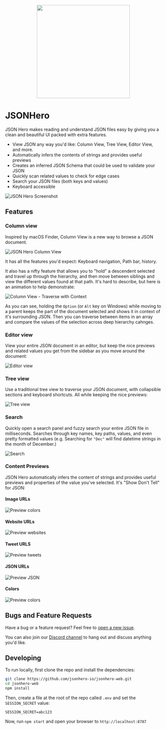 <p align="center">
<img width="300" src="https://raw.githubusercontent.com/jsonhero-io/jsonhero-web/main/docs/images/JsonHeroLogo.png"/>
</p>

# JSONHero

JSON Hero makes reading and understand JSON files easy by giving you a clean and beautiful UI packed with extra features.

- View JSON any way you'd like: Column View, Tree View, Editor View, and more.
- Automatically infers the contents of strings and provides useful previews
- Creates an inferred JSON Schema that could be used to validate your JSON
- Quickly scan related values to check for edge cases
- Search your JSON files (both keys and values)
- Keyboard accessible

![JSON Hero Screenshot](https://raw.githubusercontent.com/jsonhero-io/jsonhero-web/main/docs/images/main.png)

## Features

### Column view

Inspired by macOS Finder, Column View is a new way to browse a JSON document.

![JSON Hero Column View](https://raw.githubusercontent.com/jsonhero-io/jsonhero-web/main/docs/images/features-columnview.gif)

It has all the features you'd expect: Keyboard navigation, Path bar, history.

It also has a nifty feature that allows you to "hold" a descendent selected and travel up through the hierarchy, and then move between siblings and view the different values found at that path. It's hard to describe, but here is an animation to help demonstrate:

![Column View - Traverse with Context](https://raw.githubusercontent.com/jsonhero-io/jsonhero-web/main/docs/images/features-traversewithcontext.gif)

As you can see, holding the `Option` (or `Alt` key on Windows) while moving to a parent keeps the part of the document selected and shows it in context of it's surrounding JSON. Then you can traverse between items in an array and compare the values of the selection across deep hierarchy cahnges.

### Editor view

View your entire JSON document in an editor, but keep the nice previews and related values you get from the sidebar as you move around the document:

![Editor view](https://raw.githubusercontent.com/jsonhero-io/jsonhero-web/main/docs/images/features-editorview.gif)

### Tree view

Use a traditional tree view to traverse your JSON document, with collapsible sections and keyboard shortcuts. All while keeping the nice previews:

![Tree view](https://raw.githubusercontent.com/jsonhero-io/jsonhero-web/main/docs/images/features-treeview.gif)

### Search

Quickly open a search panel and fuzzy search your entire JSON file in milliseconds. Searches through key names, key paths, values, and even pretty formatted values (e.g. Searching for `"Dec"` will find datetime strings in the month of December.)

![Search](https://raw.githubusercontent.com/jsonhero-io/jsonhero-web/main/docs/images/features-search.gif)

### Content Previews

JSON Hero automatically infers the content of strings and provides useful previews and properties of the value you've selected. It's "Show Don't Tell" for JSON:

#### Image URLs

![Preview colors](https://raw.githubusercontent.com/jsonhero-io/jsonhero-web/main/docs/images/features-preview-imageurls.png)

#### Website URLs

![Preview websites](https://raw.githubusercontent.com/jsonhero-io/jsonhero-web/main/docs/images/features-preview-websiteurls.png)

#### Tweet URLS

![Preview tweets](https://raw.githubusercontent.com/jsonhero-io/jsonhero-web/main/docs/images/features-preview-tweeturls.png)

#### JSON URLs

![Preview JSON](https://raw.githubusercontent.com/jsonhero-io/jsonhero-web/main/docs/images/features-preview-jsonurls.png)

#### Colors

![Preview colors](https://raw.githubusercontent.com/jsonhero-io/jsonhero-web/main/docs/images/features-preview-colors.png)

## Bugs and Feature Requests

Have a bug or a feature request? Feel free to [open a new issue](/issues).

You can also join our [Discord channel](https://discord.gg/ZQq6Had5nP) to hang out and discuss anything you'd like.

## Developing

To run locally, first clone the repo and install the dependencies:

```bash
git clone https://github.com/jsonhero-io/jsonhero-web.git
cd jsonhero-web
npm install
```

Then, create a file at the root of the repo called `.env` and set the `SESSION_SECRET` value:

```
SESSION_SECRET=abc123
```

Now, run `npm start` and open your browser to `http://localhost:8787`
